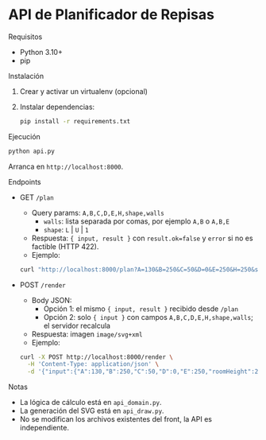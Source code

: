 # API de Planificador de Repisas

Requisitos
- Python 3.10+
- pip

Instalación
1. Crear y activar un virtualenv (opcional)
2. Instalar dependencias:
   
   ```bash
   pip install -r requirements.txt
   ```

Ejecución
```bash
python api.py
```
Arranca en `http://localhost:8000`.

Endpoints
- GET `/plan`
  - Query params: `A,B,C,D,E,H,shape,walls`
    - `walls`: lista separada por comas, por ejemplo `A,B` o `A,B,E`
    - `shape`: `L` | `U` | `1`
  - Respuesta: `{ input, result }` con `result.ok=false` y `error` si no es factible (HTTP 422).
  - Ejemplo:

  ```bash
  curl "http://localhost:8000/plan?A=130&B=250&C=50&D=0&E=250&H=250&shape=L&walls=A,B"
  ```

- POST `/render`
  - Body JSON:
    - Opción 1: el mismo `{ input, result }` recibido desde `/plan`
    - Opción 2: solo `{ input }` con campos `A,B,C,D,E,H,shape,walls`; el servidor recalcula
  - Respuesta: imagen `image/svg+xml`
  - Ejemplo:

  ```bash
  curl -X POST http://localhost:8000/render \
    -H 'Content-Type: application/json' \
    -d '{"input":{"A":130,"B":250,"C":50,"D":0,"E":250,"roomHeight":250,"walls":["A","B"],"shape":"L"}}' > out.svg
  ```

Notas
- La lógica de cálculo está en `api_domain.py`.
- La generación del SVG está en `api_draw.py`.
- No se modifican los archivos existentes del front, la API es independiente.
